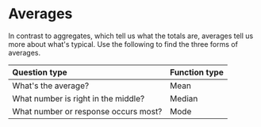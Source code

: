 # Averages

In contrast to aggregates, which tell us what the totals are, averages tell us more about what's typical. Use the following to find the three forms of averages.

|Question type|Function type|
|:--|:--|
|What's the average?|Mean|
|What number is right in the middle?|Median|
|What number or response occurs most?|Mode|
